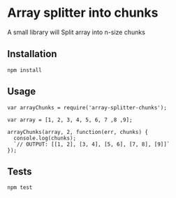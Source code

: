 Array splitter into chunks
=========

A small library will Split array into n-size chunks

## Installation

  `npm install`

## Usage

    var arrayChunks = require('array-splitter-chunks');

    var array = [1, 2, 3, 4, 5, 6, 7 ,8 ,9];

    arrayChunks(array, 2, function(err, chunks) {
      console.log(chunks);
      `// OUTPUT: [[1, 2], [3, 4], [5, 6], [7, 8], [9]]`
    });

## Tests

  `npm test`
